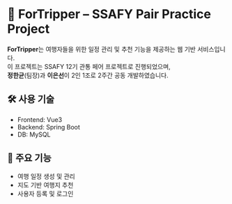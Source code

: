 # 🧭 ForTripper – SSAFY Pair Practice Project

**ForTripper**는 여행자들을 위한 일정 관리 및 추천 기능을 제공하는 웹 기반 서비스입니다.  
이 프로젝트는 SSAFY 12기 관통 페어 프로젝트로 진행되었으며,  
**정한균**(팀장)과 **이은선**이 2인 1조로 2주간 공동 개발하였습니다.

## 🛠 사용 기술
- Frontend: Vue3
- Backend: Spring Boot
- DB: MySQL

## 📌 주요 기능
- 여행 일정 생성 및 관리
- 지도 기반 여행지 추천
- 사용자 등록 및 로그인
